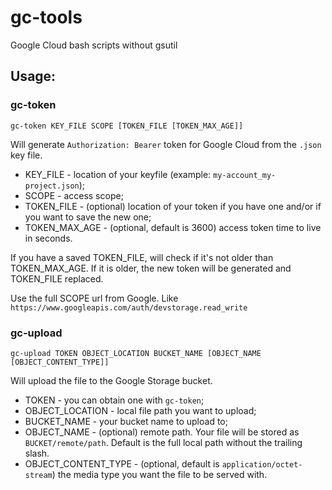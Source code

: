 # gc-tools
Google Cloud bash scripts without gsutil

## Usage:
### gc-token
`gc-token KEY_FILE SCOPE [TOKEN_FILE [TOKEN_MAX_AGE]]`

Will generate `Authorization: Bearer` token for Google Cloud from the `.json` key file.
* KEY_FILE - location of your keyfile (example: `my-account_my-project.json`);
* SCOPE - access scope;
* TOKEN_FILE - (optional) location of your token if you have one and/or if you want to save the new one;
* TOKEN_MAX_AGE - (optional, default is 3600) access token time to live in seconds.

If you have a saved TOKEN_FILE, will check if it's not older than TOKEN_MAX_AGE. If it is older, the new token will be generated and TOKEN_FILE replaced.

Use the full SCOPE url from Google. Like `https://www.googleapis.com/auth/devstorage.read_write`

### gc-upload
`gc-upload TOKEN OBJECT_LOCATION BUCKET_NAME [OBJECT_NAME [OBJECT_CONTENT_TYPE]]`

Will upload the file to the Google Storage bucket.
* TOKEN - you can obtain one with `gc-token`;
* OBJECT_LOCATION - local file path you want to upload;
* BUCKET_NAME - your bucket name to upload to;
* OBJECT_NAME - (optional) remote path. Your file will be stored as `BUCKET/remote/path`. Default is the full local path without the trailing slash.
* OBJECT_CONTENT_TYPE - (optional, default is `application/octet-stream`) the media type you want the file to be served with.
